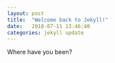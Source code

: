 ```yaml
---
layout: post
title:  "Welcome back to Jekyll!"
date:   2018-07-11 13:46:40
categories: jekyll update
---
```


Where have you been?
